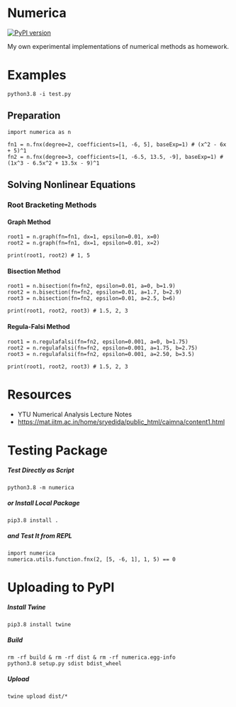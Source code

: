 # Numerica
[![PyPI version](https://badge.fury.io/py/numerica.svg)](https://badge.fury.io/py/numerica)

My own experimental implementations of numerical methods as homework.

# Examples
    python3.8 -i test.py

## Preparation
    import numerica as n

    fn1 = n.fnx(degree=2, coefficients=[1, -6, 5], baseExp=1) # (x^2 - 6x + 5)^1
    fn2 = n.fnx(degree=3, coefficients=[1, -6.5, 13.5, -9], baseExp=1) # (1x^3 - 6.5x^2 + 13.5x - 9)^1

## Solving Nonlinear Equations
### Root Bracketing Methods
#### Graph Method
    root1 = n.graph(fn=fn1, dx=1, epsilon=0.01, x=0)
    root2 = n.graph(fn=fn1, dx=1, epsilon=0.01, x=2)

    print(root1, root2) # 1, 5

#### Bisection Method
    root1 = n.bisection(fn=fn2, epsilon=0.01, a=0, b=1.9)
    root2 = n.bisection(fn=fn2, epsilon=0.01, a=1.7, b=2.9)
    root3 = n.bisection(fn=fn2, epsilon=0.01, a=2.5, b=6)

    print(root1, root2, root3) # 1.5, 2, 3

#### Regula-Falsi Method
    root1 = n.regulafalsi(fn=fn2, epsilon=0.001, a=0, b=1.75)
    root2 = n.regulafalsi(fn=fn2, epsilon=0.001, a=1.75, b=2.75)
    root3 = n.regulafalsi(fn=fn2, epsilon=0.001, a=2.50, b=3.5)

    print(root1, root2, root3) # 1.5, 2, 3

# Resources
- YTU Numerical Analysis Lecture Notes
- https://mat.iitm.ac.in/home/sryedida/public_html/caimna/content1.html

# Testing Package
##### Test Directly as Script
    python3.8 -m numerica
##### or Install Local Package
    pip3.8 install .
##### and Test It from REPL
    import numerica
    numerica.utils.function.fnx(2, [5, -6, 1], 1, 5) == 0

# Uploading to PyPI
##### Install Twine
    pip3.8 install twine
##### Build
    rm -rf build & rm -rf dist & rm -rf numerica.egg-info
    python3.8 setup.py sdist bdist_wheel
##### Upload
    twine upload dist/*
